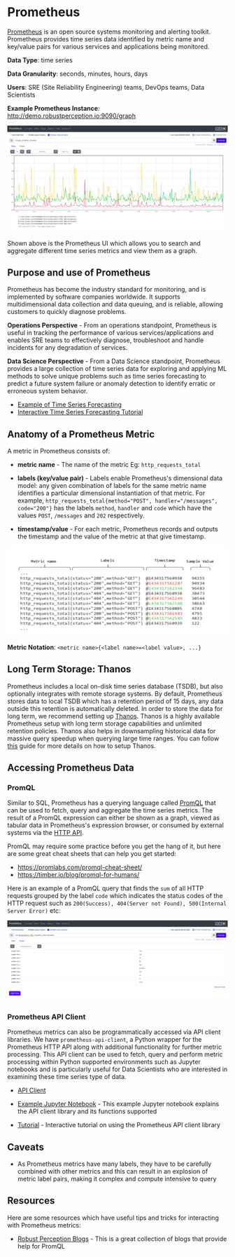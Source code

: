 # Prometheus

[Prometheus](https://prometheus.io/) is an open source systems monitoring and alerting toolkit. Prometheus provides time series data identified by metric name and key/value pairs for various services and applications being monitored.

**Data Type**: time series

**Data Granularity**: seconds, minutes, hours, days

**Users**: SRE (Site Reliability Engineering) teams, DevOps teams, Data Scientists

**Example Prometheus Instance**: http://demo.robustperception.io:9090/graph

![prometheus-timeseries-graph](../assets/images/prometheus-timeseries-graph.png)

Shown above is the Prometheus UI which allows you to search and aggregate different time series metrics and view them as a graph.

## Purpose and use of Prometheus

Prometheus has become the industry standard for monitoring, and is implemented by software companies worldwide. It supports multidimensional data collection and data queuing, and is reliable, allowing customers to quickly diagnose problems.

**Operations Perspective** - From an operations standpoint, Prometheus is useful in tracking the performance of various services/applications and enables SRE teams to effectively diagnose, troubleshoot and handle incidents for any degradation of services.

**Data Science Perspective** - From a Data Science standpoint, Prometheus provides a large collection of time series data for exploring and applying ML methods to solve unique problems such as time series forecasting to predict a future system failure or anomaly detection to identify erratic or erroneous system behavior.

* [Example of Time Series Forecasting](https://www.operate-first.cloud/data-science/time-series/notebooks/ts-4-forecasting.ipynb)
* [Interactive Time Series Forecasting Tutorial](https://learn.openshift.com/ai-machine-learning/prometheus-timeseries-forecasting/)

## Anatomy of a Prometheus Metric

A metric in Prometheus consists of:
* **metric name** - The name of the metric Eg: `http_requests_total`

* **labels (key/value pair)** - Labels enable Prometheus's dimensional data model: any given combination of labels for the same metric name identifies a particular dimensional instantiation of that metric.
For example, `http_requests_total{method="POST", handler="/messages", code="200"}` has the labels `method`, `handler` and `code` which have the values `POST`, `/messages` and `202` respectively.

* **timestamp/value** - For each metric, Prometheus records and outputs the timestamp and the value of the metric at that give timestamp.

![anatomy-metric](../assets/images/anatomy-metric.png)

**Metric Notation**: `<metric name>{<label name>=<label value>, ...}`

## Long Term Storage: Thanos

Prometheus includes a local on-disk time series database (TSDB), but also optionally integrates with remote storage systems. By default, Prometheus stores data to local TSDB which has a retention period of 15 days, any data outside this retention is automatically deleted. In order to store the data for long term, we recommend setting up [Thanos](https://thanos.io/). Thanos is a highly available Prometheus setup with long term storage capabilities and unlimited retention policies. Thanos also helps in downsampling historical data for massive query speedup when querying large time ranges. You can follow [this](https://thanos.io/tip/thanos/getting-started.md/) guide for more details on how to setup Thanos.

## Accessing Prometheus Data

### PromQL

Similar to SQL, Prometheus has a querying language called [PromQL](https://prometheus.io/docs/prometheus/latest/querying/basics/) that can be used to fetch, query and aggregate the time series metrics. The result of a PromQL expression can either be shown as a graph, viewed as tabular data in Prometheus's expression browser, or consumed by external systems via the [HTTP API](https://prometheus.io/docs/prometheus/latest/querying/api/).

PromQL may require some practice before you get the hang of it, but here are some great cheat sheets that can help you get started:
* https://promlabs.com/promql-cheat-sheet/
* https://timber.io/blog/promql-for-humans/

Here is an example of a PromQL query that finds the `sum` of all HTTP requests grouped by the label `code` which indicates the status codes of the HTTP request such as `200(Success), 404(Server not Found), 500(Internal Server Error)` etc:

![promql-example](../assets/images/promql-example.png)

### Prometheus API Client

Prometheus metrics can also be programmatically accessed via API client libraries. We have `prometheus-api-client`, a Python wrapper for the Prometheus HTTP API along with additional functionality for further metric processing. This API client can be used to fetch, query and perform metric processing within Python supported environments such as Jupyter notebooks and is particularly useful for Data Scientists who are interested in examining these time series type of data.

* [API Client](https://github.com/4n4nd/prometheus-api-client-python)

* [Example Jupyter Notebook](https://github.com/4n4nd/prometheus-api-client-python/blob/master/examples/MetricsList_example.ipynb) - This example Jupyter notebook explains the API client library and its functions supported

* [Tutorial](https://learn.openshift.com/ai-machine-learning/prometheus-api-client/) - Interactive tutorial on using the Prometheus API client library

## Caveats

* As Prometheus metrics have many labels, they have to be carefully combined with other metrics and this can result in an explosion of metric label pairs, making it complex and compute intensive to query

## Resources

Here are some resources which have useful tips and tricks for interacting with Prometheus metrics:

* [Robust Perception Blogs](https://www.robustperception.io/tag/promql) - This is a great collection of blogs that provide help for PromQL
